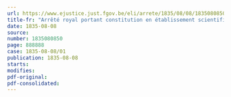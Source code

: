 ```yaml
---
url: https://www.ejustice.just.fgov.be/eli/arrete/1835/08/08/1835080850/justel
title-fr: "Arrêté royal portant constitution en établissement scientifique des Musées royaux d'Art et d'Histoire (non publié au Moniteur belge)"
date: 1835-08-08
source:
number: 1835080850
page: 888888
case: 1835-08-08/01
publication: 1835-08-08
starts:
modifies:
pdf-original:
pdf-consolidated:
---
```


